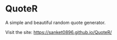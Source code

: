 # QuoteR
A simple and beautiful random quote generator.

Visit the site: https://sanket0896.github.io/QuoteR/
